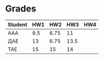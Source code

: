 # Grades

| Student | HW1 | HW2  | HW3  | HW4 |
| ------- | --- | ---- | ---- | --- |
| ААА     | 9.5 | 6.75 | 11   |     |
| ДАЕ     | 13  | 6.75 | 13.5 |     |
| ТАЕ     | 15  | 15   | 14   |     |
